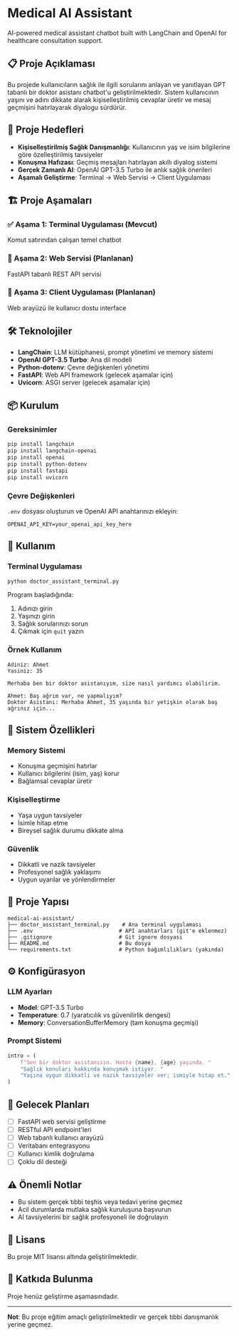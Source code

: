 # Medical AI Assistant

AI-powered medical assistant chatbot built with LangChain and OpenAI for healthcare consultation support.

## 📋 Proje Açıklaması

Bu projede kullanıcıların sağlık ile ilgili sorularını anlayan ve yanıtlayan GPT tabanlı bir doktor asistanı chatbot'u geliştirilmektedir. Sistem kullanıcının yaşını ve adını dikkate alarak kişiselleştirilmiş cevaplar üretir ve mesaj geçmişini hatırlayarak diyalogu sürdürür.

## 🎯 Proje Hedefleri

- **Kişiselleştirilmiş Sağlık Danışmanlığı**: Kullanıcının yaş ve isim bilgilerine göre özelleştirilmiş tavsiyeler
- **Konuşma Hafızası**: Geçmiş mesajları hatırlayan akıllı diyalog sistemi
- **Gerçek Zamanlı AI**: OpenAI GPT-3.5 Turbo ile anlık sağlık önerileri
- **Aşamalı Geliştirme**: Terminal → Web Servisi → Client Uygulaması

## 🏗️ Proje Aşamaları

### ✅ Aşama 1: Terminal Uygulaması (Mevcut)
Komut satırından çalışan temel chatbot

### 🔄 Aşama 2: Web Servisi (Planlanan)
FastAPI tabanlı REST API servisi

### 📱 Aşama 3: Client Uygulaması (Planlanan)
Web arayüzü ile kullanıcı dostu interface

## 🛠️ Teknolojiler

- **LangChain**: LLM kütüphanesi, prompt yönetimi ve memory sistemi
- **OpenAI GPT-3.5 Turbo**: Ana dil modeli
- **Python-dotenv**: Çevre değişkenleri yönetimi
- **FastAPI**: Web API framework (gelecek aşamalar için)
- **Uvicorn**: ASGI server (gelecek aşamalar için)

## 📦 Kurulum

### Gereksinimler
```bash
pip install langchain
pip install langchain-openai
pip install openai
pip install python-dotenv
pip install fastapi
pip install uvicorn
```

### Çevre Değişkenleri
`.env` dosyası oluşturun ve OpenAI API anahtarınızı ekleyin:
```
OPENAI_API_KEY=your_openai_api_key_here
```

## 🚀 Kullanım

### Terminal Uygulaması
```bash
python doctor_assistant_terminal.py
```

Program başladığında:
1. Adınızı girin
2. Yaşınızı girin
3. Sağlık sorularınızı sorun
4. Çıkmak için `quit` yazın

### Örnek Kullanım
```
Adiniz: Ahmet
Yasiniz: 35

Merhaba ben bir doktor asistanıyım, size nasıl yardımcı olabilirim.

Ahmet: Baş ağrım var, ne yapmalıyım?
Doktor Asistanı: Merhaba Ahmet, 35 yaşında bir yetişkin olarak baş ağrınız için...
```

## 🧠 Sistem Özellikleri

### Memory Sistemi
- Konuşma geçmişini hatırlar
- Kullanıcı bilgilerini (isim, yaş) korur
- Bağlamsal cevaplar üretir

### Kişiselleştirme
- Yaşa uygun tavsiyeler
- İsimle hitap etme
- Bireysel sağlık durumu dikkate alma

### Güvenlik
- Dikkatli ve nazik tavsiyeler
- Profesyonel sağlık yaklaşımı
- Uygun uyarılar ve yönlendirmeler

## 📁 Proje Yapısı

```
medical-ai-assistant/
├── doctor_assistant_terminal.py    # Ana terminal uygulaması
├── .env                           # API anahtarları (git'e eklenmez)
├── .gitignore                     # Git ignore dosyası
├── README.md                      # Bu dosya
└── requirements.txt               # Python bağımlılıkları (yakında)
```

## ⚙️ Konfigürasyon

### LLM Ayarları
- **Model**: GPT-3.5 Turbo
- **Temperature**: 0.7 (yaratıcılık vs güvenilirlik dengesi)
- **Memory**: ConversationBufferMemory (tam konuşma geçmişi)

### Prompt Sistemi
```python
intro = (
    f"Sen bir doktor asistanısın. Hasta {name}, {age} yaşında. "
    "Sağlık konuları hakkında konuşmak istiyor. " 
    "Yaşına uygun dikkatli ve nazik tavsiyeler ver; ismiyle hitap et." 
)
```

## 🔮 Gelecek Planları

- [ ] FastAPI web servisi geliştirme
- [ ] RESTful API endpoint'leri
- [ ] Web tabanlı kullanıcı arayüzü
- [ ] Veritabanı entegrasyonu
- [ ] Kullanıcı kimlik doğrulama
- [ ] Çoklu dil desteği

## ⚠️ Önemli Notlar

- Bu sistem gerçek tıbbi teşhis veya tedavi yerine geçmez
- Acil durumlarda mutlaka sağlık kuruluşuna başvurun
- AI tavsiyelerini bir sağlık profesyoneli ile doğrulayın

## 📄 Lisans

Bu proje MIT lisansı altında geliştirilmektedir.

## 🤝 Katkıda Bulunma

Proje henüz geliştirme aşamasındadır. 

---

**Not**: Bu proje eğitim amaçlı geliştirilmektedir ve gerçek tıbbi danışmanlık yerine geçmez.